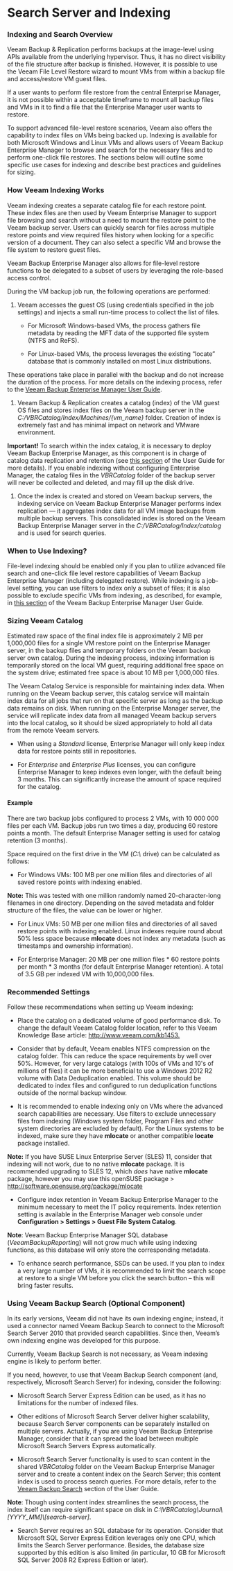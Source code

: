 # Search Server and Indexing

### Indexing and Search Overview 

Veeam Backup & Replication performs backups at the image-level using
APIs available from the underlying hypervisor. Thus, it has no direct
visibility of the file structure after backup is finished. However, it
is possible to use the Veeam File Level Restore wizard to mount VMs from
within a backup file and access/restore VM guest files.

If a user wants to perform file restore from the central Enterprise
Manager, it is not possible within a acceptable timeframe to mount all
backup files and VMs in it to find a file that the Enterprise Manager
user wants to restore.

To support advanced file-level restore scenarios, Veeam also offers the
capability to index files on VMs being backed up. Indexing is available
for both Microsoft Windows and Linux VMs and allows users of Veeam
Backup Enterprise Manager to browse and search for the necessary files
and to perform one-click file restores. The sections below will outline
some specific use cases for indexing and describe best practices and
guidelines for sizing.

### How Veeam Indexing Works 

Veeam indexing creates a separate catalog file for each restore point.
These index files are then used by Veeam Enterprise Manager to support
file browsing and search without a need to mount the restore point to
the Veeam backup server. Users can quickly search for files across
multiple restore points and view required files history when looking for
a specific version of a document. They can also select a specific VM and
browse the file system to restore guest files.

Veeam Backup Enterprise Manager also allows for file-level restore
functions to be delegated to a subset of users by leveraging the
role-based access control.

During the VM backup job run, the following operations are performed:

1.  Veeam accesses the guest OS (using credentials specified in the
    job settings) and injects a small run-time process to collect the
    list of files.

    -   For Microsoft Windows-based VMs, the process gathers file
        metadata by reading the MFT data of the supported file system
        (NTFS and ReFS).

    -   For Linux-based VMs, the process leverages the existing “locate”
        database that is commonly installed on most Linux distributions.

These operations take place in parallel with the backup and do not
increase the duration of the process. For more details on the indexing
process, refer to the [Veeam Backup Enterprise Manager User
Guide](http://helpcenter.veeam.com/backup/80/em/index.html?indexing_hiw.html).

1.  Veeam Backup & Replication creates a catalog (index) of the VM guest
    OS files and stores index files on the Veeam backup server in the
    *C:/VBRCatalog/Index/Machines/{vm\_name}* folder. Creation of index
    is extremely fast and has minimal impact on network and
    VMware environment.

**Important!** To search within the index catalog, it is necessary to
deploy Veeam Backup Enterprise Manager, as this component is in charge
of catalog data replication and retention (see [this
section](http://helpcenter.veeam.com/backup/80/em/index.html?veeam_backup_catalog.html)
of the User Guide for more details). If you enable indexing without
configuring Enterprise Manager, the catalog files in the *VBRCatalog*
folder of the backup server will never be collected and deleted, and may
fill up the disk drive.

1.  Once the index is created and stored on Veeam backup servers, the
    indexing service on Veeam Backup Enterprise Manager performs index
    replication — it aggregates index data for all VM image backups from
    multiple backup servers. This consolidated index is stored on the
    Veeam Backup Enterprise Manager server in the
    *C:/VBRCatalog/Index/catalog* and is used for search queries.

### When to Use Indexing? 

File-level indexing should be enabled only if you plan to utilize
advanced file search and one-click file level restore capabilities of
Veeam Backup Enterprise Manager (including delegated restore). While
indexing is a job-level setting, you can use filters to index only a
subset of files; it is also possible to exclude specific VMs from
indexing, as described, for example, in [this
section](http://helpcenter.veeam.com/backup/80/em/index.html?em_indexing_options.html)
of the Veeam Backup Enterprise Manager User Guide.

### Sizing Veeam Catalog 

Estimated raw space of the final index file is approximately 2 MB per
1,000,000 files for a single VM restore point on the Enterprise Manager
server, in the backup files and temporary folders on the Veeam backup
server own catalog. During the indexing process, indexing information is
temporarily stored on the local VM guest, requiring additional free
space on the system drive; estimated free space is about 10 MB per
1,000,000 files.

The Veeam Catalog Service is responsible for maintaining index data.
When running on the Veeam backup server, this catalog service will
maintain index data for all jobs that run on that specific server as
long as the backup data remains on disk. When running on the Enterprise
Manager server, the service will replicate index data from all managed
Veeam backup servers into the local catalog, so it should be sized
appropriately to hold all data from the remote Veeam servers.

-   When using a *Standard* license, Enterprise Manager will only keep
    index data for restore points still in repositories.

-   For *Enterprise* and *Enterprise Plus* licenses, you can configure
    Enterprise Manager to keep indexes even longer, with the default
    being 3 months. This can significantly increase the amount of space
    required for the catalog.

#### Example

There are two backup jobs configured to process 2 VMs, with 10 000 000
files per each VM. Backup jobs run two times a day, producing 60 restore
points a month. The default Enterprise Manager setting is used for
catalog retention (3 months).

Space required on the first drive in the VM (*С:\\* drive) can be
calculated as follows:

-   For Windows VMs: 100 MB per one million files and directories of all
    saved restore points with indexing enabled.

**Note:** This was tested with one million randomly named
20-character-long filenames in one directory. Depending on the saved
metadata and folder structure of the files, the value can be lower or
higher.

-   For Linux VMs: 50 MB per one million files and directories of all
    saved restore points with indexing enabled. Linux indexes require
    round about 50% less space because **mlocate** does not index any
    metadata (such as timestamps and ownership information).

-   For Enterprise Manager: 20 MB per one million files \* 60 restore
    points per month \* 3 months (for default Enterprise
    Manager retention). A total of 3.5 GB per indexed VM with
    10,000,000 files.

### Recommended Settings

Follow these recommendations when setting up Veeam indexing:

-   Place the catalog on a dedicated volume of good performance disk. To
    change the default Veeam Catalog folder location, refer to this
    Veeam Knowledge Base article: <http://www.veeam.com/kb1453.>

-   Consider that by default, Veeam enables NTFS compression on the
    catalog folder. This can reduce the space requirements by well
    over 50%. However, for very large catalogs (with 100s of VMs and
    10's of millions of files) it can be more beneficial to use a
    Windows 2012 R2 volume with Data Deduplication enabled. This volume
    should be dedicated to index files and configured to run
    deduplication functions outside of the normal backup window.

-   It is recommended to enable indexing only on VMs where the advanced
    search capabilities are necessary. Use filters to exclude
    unnecessary files from indexing (Windows system folder, Program
    Files and other system directories are excluded by default). For the
    Linux systems to be indexed, make sure they have **mlocate** or
    another compatible **locate** package installed.

**Note:** If you have SUSE Linux Enterprise Server (SLES) 11, consider
that indexing will not work, due to no native **mlocate** package. It is
recommended upgrading to SLES 12, which *does* have native **mlocate**
package, however you may use this openSUSE package &gt;
http://software.opensuse.org/package/mlocate

-   Configure index retention in Veeam Backup Enterprise Manager to the
    minimum necessary to meet the IT policy requirements. Index
    retention setting is available in the Enterprise Manager web console
    under **Configuration &gt; Settings &gt; Guest File System
    Catalog**.

**Note**: Veeam Backup Enterprise Manager SQL database
(*VeeamBackupReportin*g) will not grow much while using indexing
functions, as this database will only store the corresponding metadata.

-   To enhance search performance, SSDs can be used. If you plan to
    index a very large number of VMs, it is recommended to limit the
    search scope at restore to a single VM before you click the search
    button – this will bring faster results.

### Using Veeam Backup Search (Optional Component) 

In its early versions, Veeam did not have its own indexing engine;
instead, it used a connector named Veeam Backup Search to connect to the
Microsoft Search Server 2010 that provided search capabilities. Since
then, Veeam’s own indexing engine was developed for this purpose.

Currently, Veeam Backup Search is not necessary, as Veeam indexing
engine is likely to perform better.

If you need, however, to use that Veeam Backup Search component (and,
respectively, Microsoft Search Server) for indexing, consider the
following:

-   Microsoft Search Server Express Edition can be used, as it has no
    limitations for the number of indexed files.

-   Other editions of Microsoft Search Server deliver higher
    scalability, because Search Server components can be separately
    installed on multiple servers. Actually, if you are using Veeam
    Backup Enterprise Manager, consider that it can spread the load
    between multiple Microsoft Search Servers Express automatically.

-   Microsoft Search Server functionality is used to scan content in the
    shared *VBRCatalog* folder on the Veeam Backup Enterprise Manager
    server and to create a content index on the Search Server; this
    content index is used to process search queries. For more details,
    refer to the [Veeam Backup
    Search](http://helpcenter.veeam.com/backup/80/em/index.html?installing_veeam_backup_search.html)
    section of the User Guide.

**Note**: Though using content index streamlines the search process, the
index itself can require significant space on disk in
*C:\\VBRCatalog\\Journal\\\[YYYY\_MM\]\\\[search-server\]*.

-   Search Server requires an SQL database for its operation. Consider
    that Microsoft SQL Server Express Edition leverages only one CPU,
    which limits the Search Server performance. Besides, the database
    size supported by this edition is also limited (in particular, 10 GB
    for Microsoft SQL Server 2008 R2 Express Edition or later).
